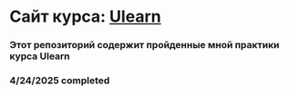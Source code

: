 # Сайт курса: [Ulearn](https://ulearn.me)
### Этот репозиторий содержит пройденные мной практики курса Ulearn
### 4/24/2025 completed

